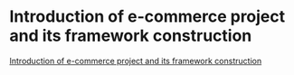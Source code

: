# Introduction of e-commerce project and its framework construction
[Introduction of e-commerce project and its framework construction](https://aiwithcloud.com/2022/09/15/introduction_of_e_commerce_project_and_its_framework_construction/)
